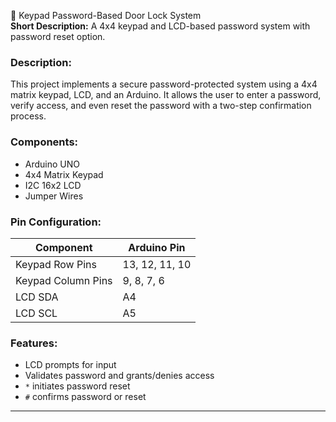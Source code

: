 🔐 Keypad Password-Based Door Lock System  
**Short Description:** A 4x4 keypad and LCD-based password system with password reset option.

### Description:
This project implements a secure password-protected system using a 4x4 matrix keypad, LCD, and an Arduino. It allows the user to enter a password, verify access, and even reset the password with a two-step confirmation process.

### Components:
- Arduino UNO
- 4x4 Matrix Keypad
- I2C 16x2 LCD
- Jumper Wires

### Pin Configuration:
| Component | Arduino Pin |
|----------|-------------|
| Keypad Row Pins | 13, 12, 11, 10 |
| Keypad Column Pins | 9, 8, 7, 6 |
| LCD SDA | A4 |
| LCD SCL | A5 |

### Features:
- LCD prompts for input
- Validates password and grants/denies access
- `*` initiates password reset
- `#` confirms password or reset

---
